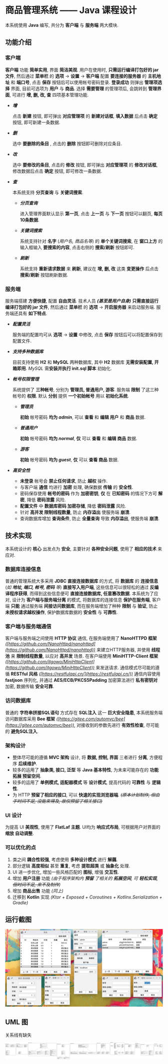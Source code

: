 # 商品管理系统 —— Java 课程设计

本系统使用 **Java** 编写, 共分为 **客户端** 与 **服务端** 两大模块.

## 功能介绍

### 客户端

**客户端** 功能 **简单实用**, 界面 **简洁美观**. 用户在使用时, **只需运行编译打包好的 jar 文件**, 然后通过 **菜单栏** 的 **选项** → **设置** → **客户端** 配置 **要连接的服务器**
的 **主机地址** 和 **端口号**, 点击 **保存** 按钮后可以使用帐号密码登录. **登录成功** 则弹出 **管理项选择** 界面, 目前可选项为 **用户** 与 **商品**. 选择 **需要管理** 的管理项后,
会跳转到 **管理界面**, 可进行 **增, 删, 改, 查** 四项基本管理功能.

- ***增***

  点击 **新建** 按钮, 即可弹出 **对应管理项** 的 **新建对话框**, **填入数据** 后点击 **确定** 按钮, 即可新建一条数据.

- ***删***

  选中 **要删除的条目** , 点击的 **删除** 按钮即可删除对应条目.

- ***改***

  选中 **要修改的条目**, 点击的 **修改** 按钮, 即可弹出 **对应管理项** 的 **修改对话框**, 修改数据后点击 **确定** 按钮, 即可修改一条数据.

- ***查***

  本系统支持 **分页查询** 与 **关键词搜索**.

    - ***分页查询***

      进入管理界面默认显示 **第一页**, 点击 **上一页** 与 **下一页** 按钮可以翻页, **每页10条数据**.

    - ***关键词搜索***

      系统支持针对 **名字** (*用户名, 商品名等*) 的 **单个关键词搜索**, 在 **窗口上方** 的输入框输入 **要搜索的内容**, 点击右侧的 **搜索/刷新** 按钮即可.

    - ***刷新***

      系统支持 **重新请求数据** 来 **刷新**, 建议在 **增, 删, 改** 这类 **变更操作** 后点击 **搜索/刷新** 按钮刷新数据.

### 服务端

服务端搭建 **方便快捷**, 配置 **自由灵活**. 技术人员 ***(甚至是用户自身)*** **只需直接运行编译打包好的 jar 文件**, 然后通过 **菜单栏** 的 **选项** → **开启服务器** 来启动服务端.
服务端还具有 **如下特点**.

- ***配置灵活***

  服务端的配置均可从 **选项** → **设置** 中修改, 点击 **保存** 按钮后可以将配置保存到配置文件.

- ***支持多种数据库***

  目前支持使用 **H2** 和 **MySQL** 两种数据库, 其中 **H2** 数据库 **无需安装配置, 开箱即用**. *MySQL* 需**安装并执行 init.sql 脚本** 初始化.

- ***帐号权限管理***

  系统提供了 **三种帐号**, 分别为 **管理员, 普通用户, 游客**. 服务端 **限制** 了这三种帐号的 **权限**. 默认 **分别** 提供 **一个初始帐号** 用以 **初始化系统**.

    - ***管理员***

      **初始** 帐号密码 **均为 *admin***, 可以 **查看** 和 **编辑 用户** 和 **商品** 数据.

    - ***普通用户***

      **初始** 帐号密码 **均为 *normal***, **仅** 可以 **查看** 和 **编辑 商品** 数据.

    - ***游客***

      **初始** 帐号密码 **均为 *guest***, **仅** 可以 **查看 商品** 数据.


- ***高安全性***

    - **未登录** 帐号会 **禁止任何请求**, 防止 **越权** 操作.
    - 与客户端 **通信** 均进行 **加密** 处理, 确保数据 **传输** 的 **安全性**.
    - 密码保存使用 **帐号的密码** 作为 **加密密钥**, **仅** 在 **已知密码** 的情况下方可 **解密**, 降低 **密码泄露** 风险.
    - **配置文件** 中 **数据库密码 加密存储**, 降低 **密码泄露** 风险.
    - 针对 **高并发 限制线程数量**, 防止 **内存溢出** 使服务端 **崩溃**.
    - 查询数据库增加 **查询条件**, 防止 **全量查询** 导致 **内存溢出**, 使服务端 **崩溃**.

## 技术实现

本系统设计的 **核心** 出发点为 **安全**, 主要针对 **各种安全问题**, 使用了 **相应的技术** 来应对.

### 数据库连接信息

普通的管理系统大多采用 **JDBC 直接连接数据库** 的方式, 将 **数据库** 的 **连接信息** (*如 **地址, 端口, 帐号, 密码** 等*) **直接写入用户端**, 这些信息可以很轻松的通过 **反编译程序获得**,
而得到这些信息便可 **直接连接数据库, 任意篡改数据**. 本系统为了应对, 设计为 **客户端与服务端分离** 的模式, 将数据库的连接信息 **保护在服务端**, 客户端 **只能** 通过服务端 **间接访问数据库**,
而在服务端增加了种种 **限制** 与 **验证**, 防止 **未授权请求越权操作**, 保护数据库数据的 **安全性** 与 **可靠性**.

### 客户端与服务端通信

客户端与服务端之间使用 **HTTP 协议** 通信, 在服务端使用了 **NanoHTTPD
框架** *([https://github.com/NanoHttpd/nanohttpd](https://github.com/NanoHttpd/nanohttpd))* 来建立HTTP服务器, 并使用 **线程池** 来
**限制线程数量**, 以应对 **高并发** 场景. 在客户端使用 **MiniHTTP-Client
框架** *([https://github.com/itgowo/MiniHttpClient](https://github.com/itgowo/MiniHttpClient))* 来发送请求. 通信模式尽可能的遵循
**RESTful 风格** *([https://restfulapi.cn/](https://restfulapi.cn/))* 通信内容使用 **fastjson** 序列化, 并通过
**AES/ECB/PKCS5Padding**
加密算法进行 **私有密钥对** 加密, 数据传输 **安全可靠**.

### 访问数据库

普通的 **字符串拼接SQL语句** 方式存在 **SQL注入** 这一 **巨大安全隐患**, 本系统服务端访问数据库采用 **Bee
框架** *([https://gitee.com/automvc/bee](https://gitee.com/automvc/bee))*, 对接收到的参数先进行 **有效性检查**, 尽可能的 **避免SQL注入**.

### 架构设计

- 整体尽可能的遵循 **MVC 架构** 设计, 将 **数据, 控制, 界面** 三者进行 **分离**, 方便程序 **后续维护**.
- 较多的运用了 **抽象类, 接口, 泛型** 等 **Java 基本特性**, 为未来可能存在的 **功能拓展 预留空间**.
- 较多的运用了 **单例模式, 适配器模式** 等 **设计模式**, 提高代码的 **可靠性** 与 **逻辑性**.
- 为 HTTP **预留了相应的接口**, 可以 **快速的实现浏览器端**. *~~(原本计划制作, 但由于时间不足, 没能来得及, 故仅预留了相关接口)~~*

### UI 设计

为提高 UI **美观性**, 使用了 **FlatLaf 主题**. UI均为 **响应式布局**, 可根据用户对界面的 **缩放 自动调整**.

### 可以优化的点

1. 类之间 **耦合性较强**, 考虑使用 **多种设计模式** 进行 **解藕**.
2. 部分逻辑 **高度相似** 甚至 **重复**, 考虑 **提取超类** 或 **抽象化** 处理.
3. UI 进一步优化, 增加一些风格匹配的 **图标**, 增强 **交互性**.
4. 增加 **用户注册** 功能 *(由于程序架构内 **预留** 了相关的 **拓展空间**, 可 **轻松实现**, ~~但时间不足, 来不及制作~~)*
5. 增加 **商品出售** 功能 *(同上)*
6. 迁移到 **Kotlin** 实现 *(Ktor + Exposed + Coroutines + Kotlinx.Serialization + Gradle)*

## 运行截图

![](run.jpg "运行截图")

## UML 图

关系线有缺失

![](uml.svg "UML 图")